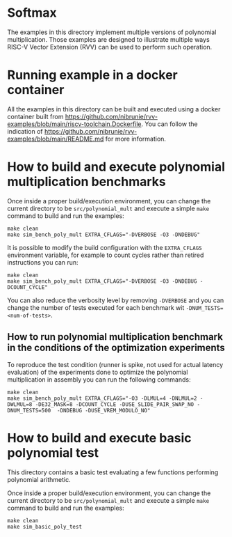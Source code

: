 # Softmax

The examples in this directory implement multiple versions of polynomial multiplication.
Those examples are designed to illustrate multiple ways RISC-V Vector Extension (RVV) can
be used to perform such operation.

# Running example in a docker container

All the examples in this directory can be built and executed using a docker container built
from https://github.com/nibrunie/rvv-examples/blob/main/riscv-toolchain.Dockerfile.
You can follow the indication of https://github.com/nibrunie/rvv-examples/blob/main/README.md for more 
information.

# How to build and execute polynomial multiplication benchmarks

Once inside a proper build/execution environment, you can change the current directory to
be `src/polynomial_mult` and execute a simple `make` command to build and run the examples:

```
make clean
make sim_bench_poly_mult EXTRA_CFLAGS="-DVERBOSE -O3 -DNDEBUG"
```

It is possible to modify the build configuration with the `EXTRA_CFLAGS` environment variable,
for example to count cycles rather than retired instructions you can run:
```
make clean
make sim_bench_poly_mult EXTRA_CFLAGS="-DVERBOSE -O3 -DNDEBUG -DCOUNT_CYCLE"
```

You can also reduce the verbosity level by removing `-DVERBOSE` and you can change the number of tests executed for each benchmark wit `-DNUM_TESTS=<num-of-tests>`.

## How to run polynomial multiplication benchmark in the conditions of the optimization experiments

To reproduce the test condition (runner is spike, not used for actual latency evaluation) of the experiments
done to optimize the polynomial multiplication in assembly you can run the following commands:

```
make clean
make sim_bench_poly_mult EXTRA_CFLAGS="-O3 -DLMUL=4 -DNLMUL=2 -DWLMUL=8 -DE32_MASK=8 -DCOUNT_CYCLE -DUSE_SLIDE_PAIR_SWAP_NO -DNUM_TESTS=500  -DNDEBUG -DUSE_VREM_MODULO_NO"
```

# How to build and execute basic polynomial test

This directory contains a basic test evaluating a few functions performing polynomial arithmetic.

Once inside a proper build/execution environment, you can change the current directory to
be `src/polynomial_mult` and execute a simple `make` command to build and run the examples:

```
make clean
make sim_basic_poly_test 
```



